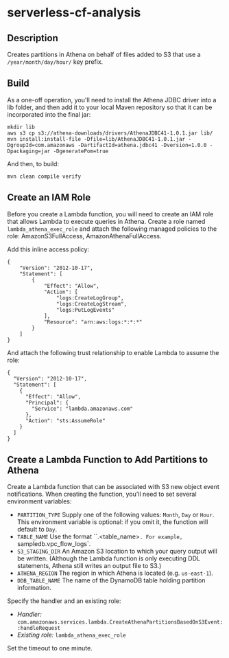 # serverless-cf-analysis

Description
-----------

Creates partitions in Athena on behalf of files added to S3 that use a `/year/month/day/hour/` key prefix.

Build
-----

As a one-off operation, you'll need to install the Athena JDBC driver into a lib folder, and then add it to your local Maven repository so that it can be incorporated into the final jar:

```
mkdir lib
aws s3 cp s3://athena-downloads/drivers/AthenaJDBC41-1.0.1.jar lib/
mvn install:install-file -Dfile=lib/AthenaJDBC41-1.0.1.jar -DgroupId=com.amazonaws -DartifactId=athena.jdbc41 -Dversion=1.0.0 -Dpackaging=jar -DgeneratePom=true
```

And then, to build:

```
mvn clean compile verify
```

Create an IAM Role
------------------

Before you create a Lambda function, you will need to create an IAM role that allows Lambda to execute queries in Athena. Create a role named `lambda_athena_exec_role` and attach the following managed policies to the role: AmazonS3FullAccess, AmazonAthenaFullAccess.

Add this inline access policy:

```
{
    "Version": "2012-10-17",
    "Statement": [
        {
            "Effect": "Allow",
            "Action": [
                "logs:CreateLogGroup",
                "logs:CreateLogStream",
                "logs:PutLogEvents"
            ],
            "Resource": "arn:aws:logs:*:*:*"
        }
    ]
}
```

And attach the following trust relationship to enable Lambda to assume the role:

```
{
  "Version": "2012-10-17",
  "Statement": [
    {
      "Effect": "Allow",
      "Principal": {
        "Service": "lambda.amazonaws.com"
      },
      "Action": "sts:AssumeRole"
    }
  ]
}
```

Create a Lambda Function to Add Partitions to Athena
----------------------------------------------------

Create a Lambda function that can be associated with S3 new object event notifications. When creating the function, you'll need to set several environment variables:

 - `PARTITION_TYPE` Supply one of the following values: `Month`, `Day` or `Hour`. This environment variable is optional: if you omit it, the function will default to `Day`.
 - `TABLE_NAME` Use the format ``<database>.<table_name>`. For example, `sampledb.vpc_flow_logs`.
 - `S3_STAGING_DIR` An Amazon S3 location to which your query output will be written. (Although the Lambda function is only executing DDL statements, Athena still writes an output file to S3.)
 - `ATHENA_REGION` The region in which Athena is located (e.g. `us-east-1`).
 - `DDB_TABLE_NAME` The name of the DynamoDB table holding partition information.

Specify the handler and an existing role:

 - *Handler:* `com.amazonaws.services.lambda.CreateAthenaPartitionsBasedOnS3Event::handleRequest`
 - *Existing role:* `lambda_athena_exec_role`

Set the timeout to one minute.